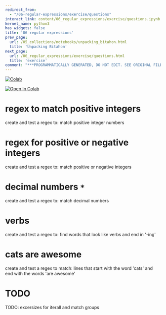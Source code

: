 ```yaml
---
redirect_from:
  - "/06-regular-expressions/exercise/questions"
interact_link: content/06_regular_expressions/exercise/questions.ipynb
kernel_name: python3
has_widgets: false
title: '06 regular expressions'
prev_page:
  url: /05_collections/notebooks/unpacking_bitahon.html
  title: 'Unpacking Bitahon'
next_page:
  url: /06_regular_expressions/exercise/questions.html
  title: 'exercise'
comment: "***PROGRAMMATICALLY GENERATED, DO NOT EDIT. SEE ORIGINAL FILES IN /content***"
---
```

<a href="https://colab.research.google.com/github/aviadr1/learn-python/blob/master/content/06_regular_expressions/exercise/questions.ipynb" target="_blank">
<img src="https://colab.research.google.com/assets/colab-badge.svg" 
     title="Open this file in Google Colab" alt="Colab"/>
</a>




[![Open In Colab](https://colab.research.google.com/assets/colab-badge.svg)](https://colab.research.google.com/github/aviadr1/learn-python/)    



# regex to match positive integers
create and test a regex to:
match positive integer numbers





# regex for positive or negative integers
create and test a regex to:
 match positive or negative integers



# decimal numbers `*`
create and test a regex to:
   match decimal numbers



# verbs
create and test a regex to:
   find words that look like verbs and end in '-ing'





# cats are awesome
create and test a regex to match:
lines that start with the word 'cats' and end with the words 'are awesome' 



# TODO
TODO: excersizes for iterall and match groups

